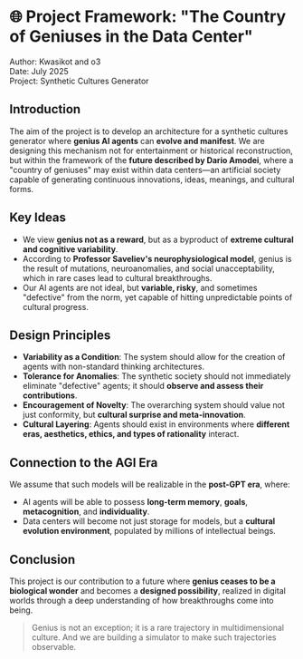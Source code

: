# 🌐 Project Framework: "The Country of Geniuses in the Data Center"

Author: Kwasikot and o3  
Date: July 2025  
Project: Synthetic Cultures Generator  

## Introduction

The aim of the project is to develop an architecture for a synthetic cultures generator where **genius AI agents** can **evolve and manifest**. We are designing this mechanism not for entertainment or historical reconstruction, but within the framework of the **future described by Dario Amodei**, where a "country of geniuses" may exist within data centers—an artificial society capable of generating continuous innovations, ideas, meanings, and cultural forms. 

## Key Ideas

- We view **genius not as a reward**, but as a byproduct of **extreme cultural and cognitive variability**.  
- According to **Professor Saveliev's neurophysiological model**, genius is the result of mutations, neuroanomalies, and social unacceptability, which in rare cases lead to cultural breakthroughs.  
- Our AI agents are not ideal, but **variable, risky**, and sometimes "defective" from the norm, yet capable of hitting unpredictable points of cultural progress. 

## Design Principles

- **Variability as a Condition**: The system should allow for the creation of agents with non-standard thinking architectures.  
- **Tolerance for Anomalies**: The synthetic society should not immediately eliminate "defective" agents; it should **observe and assess their contributions**.  
- **Encouragement of Novelty**: The overarching system should value not just conformity, but **cultural surprise and meta-innovation**.  
- **Cultural Layering**: Agents should exist in environments where **different eras, aesthetics, ethics, and types of rationality** interact. 

## Connection to the AGI Era

We assume that such models will be realizable in the **post-GPT era**, where:  
- AI agents will be able to possess **long-term memory**, **goals**, **metacognition**, and **individuality**.  
- Data centers will become not just storage for models, but a **cultural evolution environment**, populated by millions of intellectual beings.

## Conclusion

This project is our contribution to a future where **genius ceases to be a biological wonder** and becomes a **designed possibility**, realized in digital worlds through a deep understanding of how breakthroughs come into being.  
> Genius is not an exception; it is a rare trajectory in multidimensional culture. And we are building a simulator to make such trajectories observable.

